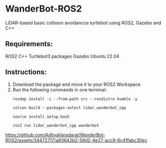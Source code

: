 # WanderBot-ROS2
LiDAR-based basic collision avoidancce turtlebot using ROS2, Gazebo and C++

## Requirements:
ROS2
C++
Turtlebot3 packages
Gazebo
Ubuntu 22.04

## Instructions:
1) Download the package and move it to your ROS2 Workspace.
2) Run the following commands in one terminal:
   ```
   rosdep install -i --from-path src --rosdistro humble -y
   ```
   ```
   colcon build --packages-select lidar_wanderbot_cpp
   ```
   ```
   source install setup.bash
   ```
   ```
   ros2 run lidar_wanderbot_cpp wanderbot
   ```

https://github.com/AdityaVaradaraj/WanderBot-ROS2/assets/34472717/a93642b2-58d2-4e27-acc9-6c41fabc30ec

